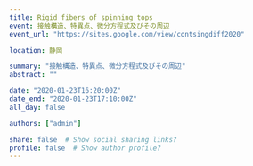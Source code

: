 ```yaml
---
title: Rigid fibers of spinning tops
event: 接触構造、特異点、微分方程式及びその周辺
event_url: "https://sites.google.com/view/contsingdiff2020"

location: 静岡

summary: "接触構造、特異点、微分方程式及びその周辺"
abstract: ""

date: "2020-01-23T16:20:00Z"
date_end: "2020-01-23T17:10:00Z"
all_day: false

authors: ["admin"]

share: false  # Show social sharing links?
profile: false  # Show author profile?
---
```

